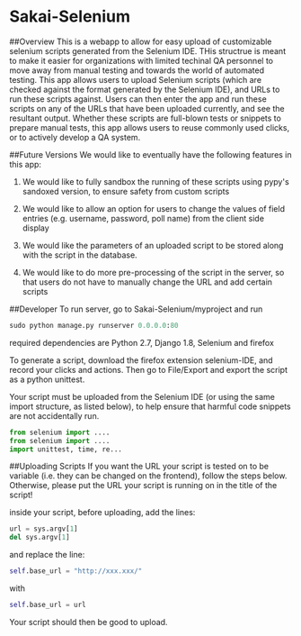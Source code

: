 # Sakai-Selenium

##Overview
This is a webapp to allow for easy upload of customizable selenium scripts generated from the Selenium IDE. THis structrue is meant to make it easier for organizations with limited techinal QA personnel to move away from manual testing and towards the world of automated testing.
This app allows users to upload Selenium scripts (which are checked against the format generated by the Selenium IDE), and URLs to run these scripts against. 
Users can then enter the app and run these scripts on any of the URLs that have been uploaded currently, and see the resultant output. Whether these scripts are full-blown tests or snippets to prepare manual tests, this app allows users to reuse commonly used clicks, or to actively develop a QA system.

##Future Versions
We would like to eventually have the following features in this app:

1. We would like to fully sandbox the running of these scripts using pypy's sandoxed version, to ensure safety from custom scripts

2. We would like to allow an option for users to change the values of field entries (e.g. username, password, poll name) from the client side display

3. We would like the parameters of an uploaded script to be stored along with the script in the database.

4. We would like to do more pre-processing of the script in the server, so that users do not have to manually change the URL and add certain scripts

##Developer
To run server, go to Sakai-Selenium/myproject and run
```python
sudo python manage.py runserver 0.0.0.0:80
```
required dependencies are Python 2.7, Django 1.8, Selenium and firefox


To generate a script, download the firefox extension selenium-IDE, and record your clicks and actions.
Then go to File/Export and export the script as a python unittest.

Your script must be uploaded from the Selenium IDE (or using the same import structure, as listed below), to help ensure that harmful code snippets are not accidentally run.
```python
from selenium import ....
from selenium import ....
import unittest, time, re...
```

##Uploading Scripts
If you want the URL your script is tested on to be variable (i.e. they can be changed on the frontend), follow the steps below. 
Otherwise, please put the URL your script is running on in the title of the script!

inside your script, before uploading, add the lines:
```python
url = sys.argv[1]
del sys.argv[1]
```
and replace the line:
```python
self.base_url = "http://xxx.xxx/"
```
with 
```python
self.base_url = url
```


Your script should then be good to upload. 

